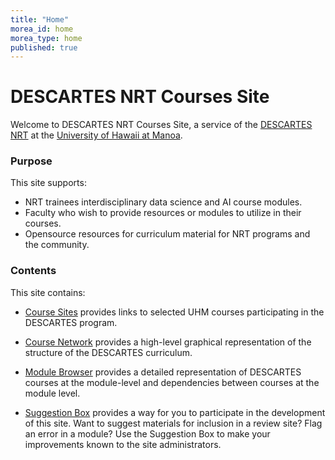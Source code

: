 ```yaml
---
title: "Home"
morea_id: home
morea_type: home
published: true
---
```


# DESCARTES NRT Courses Site

Welcome to DESCARTES NRT Courses Site, a service of the [DESCARTES NRT](https://descartes.manoa.hawaii.edu/) at the [University of Hawaii at Manoa](http://manoa.hawaii.edu).

### Purpose

This site supports:

* NRT trainees interdisciplinary data science and AI course modules.
* Faculty who wish to provide resources or modules to utilize in their courses.
* Opensource resources for curriculum material for NRT programs and the community.

### Contents

This site contains:

* [Course Sites](/course-sites) provides links to selected UHM courses participating in the DESCARTES program.

* [Course Network](/course-network) provides a high-level graphical representation of the structure of the DESCARTES curriculum.

* [Module Browser](/module-browser) provides a detailed representation of DESCARTES courses at the module-level and dependencies between courses at the module level.

* [Suggestion Box](/suggestion-box) provides a way for you to participate in the development of this site. Want to suggest materials for inclusion in a review site? Flag an error in a module? Use the Suggestion Box to make your improvements known
  to the site administrators.
